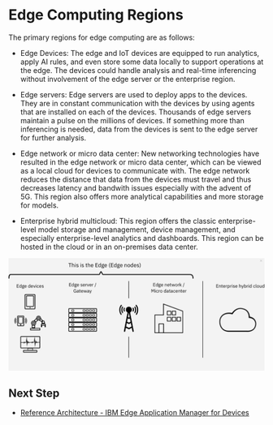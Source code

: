 # Edge Computing Regions

The primary regions for edge computing are as follows:

- Edge Devices: The edge and IoT devices are equipped to run analytics, apply AI rules, and even store some data locally to support operations at the
edge. The devices could handle analysis and real-time inferencing without involvement of the edge server or the enterprise region.

- Edge servers: Edge servers are used to deploy apps to the devices. They are in constant communication with the devices by using agents
that are installed on each of the devices. Thousands of edge servers maintain a pulse on the millions of devices. If something more than inferencing 
is needed, data from the devices is sent to the edge server for further analysis.

- Edge network or micro data center: New networking technologies have resulted in the edge network or micro data center, which can be viewed as a
local cloud for devices to communicate with. The edge network reduces the distance that data from the devices must travel and thus decreases latency 
and bandwith issues especially with the advent of 5G. This region also offers more analytical capabilities and more storage for models.

- Enterprise hybrid multicloud: This region offers the classic enterprise-level model storage and management, device management, and especially
enterprise-level analytics and dashboards. This region can be hosted in the cloud or in an on-premises data center.

<img src="images/edge-regions.png" />

## Next Step

- [Reference Architecture - IBM Edge Application Manager for Devices](reference-architecture-devices.md)